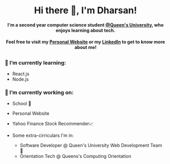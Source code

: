 # <h1 align="center">Hi there 👋, I'm Dharsan!</h1>

#### <p align="center">I'm a second year computer science student [@Queen's University](https://www.cs.queensu.ca/), who enjoys learning about tech.</p>
#### <p align="center">Feel free to visit my [Personal Website](https://dharsanr.com/) or my [LinkedIn](https://www.linkedin.com/in/dharsanravi/) to get to know more about me!
</p>

##

### <p>🌱 I’m currently learning:</p>
* React.js 
* Node.js

### <p> 🔭 I’m currently working on:</p>
* School 🏫
* Personal Website
* Yahoo Finance Stock Recommender📈

* Some extra-cirriculars I'm in:
  * Software Developer @ Queen's University Web Development Team 📱
  * Orientation Tech @ Queens's Computing Orientation 

<!-- Use for later commits
- 😄 Pronouns: ...
- ⚡ Fun fact: ...
-->
